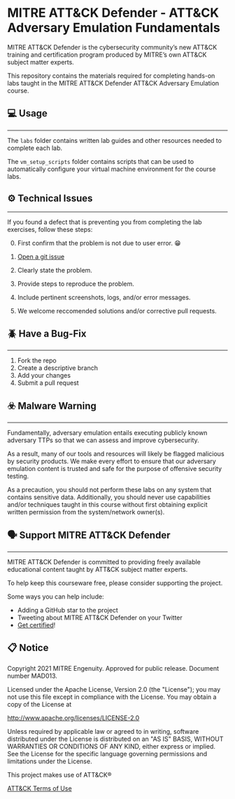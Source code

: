 # MITRE ATT&CK Defender - ATT&CK Adversary Emulation Fundamentals

MITRE ATT&CK Defender is the cybersecurity community’s new ATT&CK training and certification program produced by MITRE’s own ATT&CK subject matter experts.

This repository contains the materials required for completing hands-on labs taught in the MITRE ATT&CK Defender ATT&CK Adversary Emulation course.

## :computer: Usage

---

The `labs` folder contains written lab guides and other resources needed to complete each lab.

The `vm_setup_scripts` folder contains  scripts that can be used to automatically configure your virtual machine environment for the course labs.

## :gear: Technical Issues

---

If you found a defect that is preventing you from completing the lab exercises, follow these steps:

0. First confirm that the problem is not due to user error. :grin:

1. [Open a git issue](https://docs.github.com/en/issues/tracking-your-work-with-issues/creating-an-issue)

2. Clearly state the problem.

3. Provide steps to reproduce the problem.

4. Include pertinent screenshots, logs, and/or error messages.

5. We welcome reccomended solutions and/or corrective pull requests.

## :beetle: Have a Bug-Fix

---

1. Fork the repo
2. Create a descriptive branch
3. Add your changes
4. Submit a pull request

## :biohazard: Malware Warning

---

Fundamentally, adversary emulation entails executing publicly known adversary TTPs so that we can assess and improve cybersecurity. 

As a result, many of our tools and resources will likely be flagged malicious by security products. We make every effort to ensure that our adversary emulation content is trusted and safe for the purpose of offensive security testing.

As a precaution, you should not perform these labs on any system that contains sensitive data. Additionally, you should never use capabilities and/or techniques taught in this course without first obtaining explicit written permission from the system/network owner(s).

## :speaking_head: Support MITRE ATT&CK Defender

---

MITRE ATT&CK Defender is committed to providing freely available educational content taught by ATT&CK subject matter experts.

To help keep this courseware free, please consider supporting the project.

Some ways you can help include:

- Adding a GitHub star to the project
- Tweeting about MITRE ATT&CK Defender on your Twitter
- [Get certified](https://mad-subscriptions.mitre-engenuity.org/eWeb/DynamicPage.aspx?Action=Add&ObjectKeyFROM=1A83491A-9853-4C87-86A4-F7D95601C2E2&WebCode=ProdDetailAdd&DoNotSave=yes&ParentObject=CentralizedOrderEntry&ParentDataObject=Invoice%20Detail&ivd_formkey=69202792-63d7-4ba2-bf4e-a0da41270555&ivd_cst_key=00000000-0000-0000-0000-000000000000&ivd_cst_ship_key=00000000-0000-0000-0000-000000000000&ivd_prc_prd_key=9ea6b3e3-b7a9-40f1-b101-8facae969026)!

## :clipboard: Notice

Copyright 2021 MITRE Engenuity. Approved for public release. Document number MAD013.

Licensed under the Apache License, Version 2.0 (the "License"); you may not use this file except in compliance with the License. You may obtain a copy of the License at 

http://www.apache.org/licenses/LICENSE-2.0 

Unless required by applicable law or agreed to in writing, software distributed under the License is distributed on an "AS IS" BASIS, WITHOUT WARRANTIES OR CONDITIONS OF ANY KIND, either express or implied. See the License for the specific language governing permissions and limitations under the License.

This project makes use of ATT&CK®

[ATT&CK Terms of Use](https://attack.mitre.org/resources/terms-of-use/)